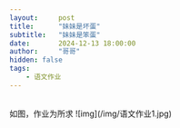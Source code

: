 ```yaml
---
layout:     post
title:      "妹妹是坏蛋"
subtitle:   "妹妹是笨蛋"
date:       2024-12-13 18:00:00
author:     "哥哥"
hidden: false
tags:
    - 语文作业
---
```

<div>
    <br>如图，作业为所求
    ![img](/img/语文作业1.jpg)
